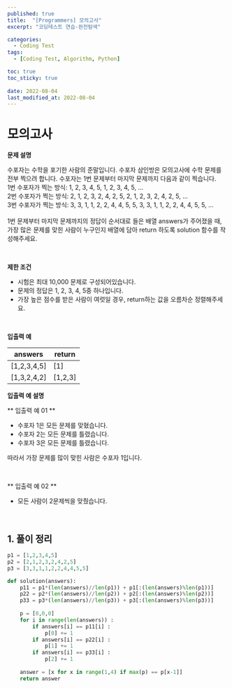 ```yaml
---
published: true
title:  "[Programmers] 모의고사"
excerpt: "코딩테스트 연습-완전탐색"

categories:
  - Coding Test
tags:
  - [Coding Test, Algorithm, Python]

toc: true
toc_sticky: true
 
date: 2022-08-04
last_modified_at: 2022-08-04
---
```



# 모의고사

**문제 설명**

수포자는 수학을 포기한 사람의 준말입니다. 수포자 삼인방은 모의고사에 수학 문제를 전부 찍으려 합니다. 수포자는 1번 문제부터 마지막 문제까지 다음과 같이 찍습니다.
<br>
1번 수포자가 찍는 방식: 1, 2, 3, 4, 5, 1, 2, 3, 4, 5, ...<br>
2번 수포자가 찍는 방식: 2, 1, 2, 3, 2, 4, 2, 5, 2, 1, 2, 3, 2, 4, 2, 5, ...<br>
3번 수포자가 찍는 방식: 3, 3, 1, 1, 2, 2, 4, 4, 5, 5, 3, 3, 1, 1, 2, 2, 4, 4, 5, 5, ...<br>
<br>
1번 문제부터 마지막 문제까지의 정답이 순서대로 들은 배열 answers가 주어졌을 때, 가장 많은 문제를 맞힌 사람이 누구인지 배열에 담아 return 하도록 solution 함수를 작성해주세요.

<br>

**제한 조건**

- 시험은 최대 10,000 문제로 구성되어있습니다.
- 문제의 정답은 1, 2, 3, 4, 5중 하나입니다.
- 가장 높은 점수를 받은 사람이 여럿일 경우, return하는 값을 오름차순 정렬해주세요.

<br>

**입출력 예**

|answers | return |
|---|---|
|[1,2,3,4,5]| [1] | 
|[1,3,2,4,2] | [1,2,3]|

**입출력 예 설명**

** 입출력 예 01 **
- 수포자 1은 모든 문제를 맞혔습니다.
- 수포자 2는 모든 문제를 틀렸습니다.
- 수포자 3은 모든 문제를 틀렸습니다.

따라서 가장 문제를 많이 맞힌 사람은 수포자 1입니다.

<br>

** 입출력 예 02 **
- 모든 사람이 2문제씩을 맞췄습니다.


<br>

## 1. 풀이 정리

```python
p1 = [1,2,3,4,5]
p2 = [2,1,2,3,2,4,2,5]
p3 = [3,3,1,1,2,2,4,4,5,5]

def solution(answers):
    p11 = p1*(len(answers)//len(p1)) + p1[:(len(answers)%len(p1))]
    p22 = p2*(len(answers)//len(p2)) + p2[:(len(answers)%len(p2))]
    p33 = p3*(len(answers)//len(p3)) + p3[:(len(answers)%len(p3))]
    
    p = [0,0,0]
    for i in range(len(answers)) : 
        if answers[i] == p11[i] : 
            p[0] += 1
        if answers[i] == p22[i] : 
            p[1] += 1
        if answers[i] == p33[i] : 
            p[2] += 1
    
    answer = [x for x in range(1,4) if max(p) == p[x-1]]
    return answer
```


<br>

